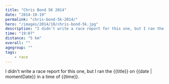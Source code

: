 ```yaml
---
title: "Chris Bond 5K 2014"
date: "2014-10-19"
permalink: "chris-bond-5k-2014/"
hero: "/images/2014/10/chris-bond-5k.jpg"
description: "I didn't write a race report for this one, but I ran the {{title}} on {{date | momentDate}} in a time of {{time}}."
time: "19:07"
distance: "5 km"
overall: ""
agegroup: ""
tags:
    - race
---
```


I didn't write a race report for this one, but I ran the {{title}} on {{date | momentDate}} in a time of {{time}}.